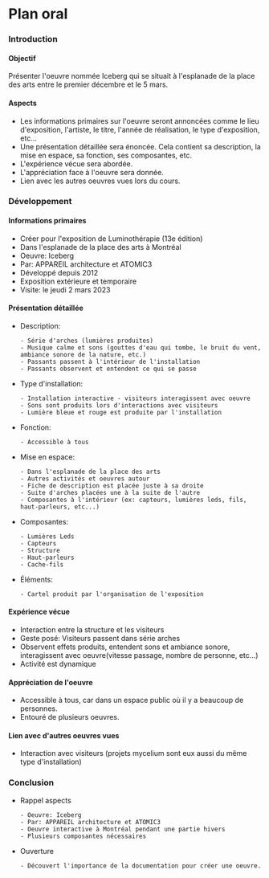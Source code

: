 # Plan oral
### Introduction
#### Objectif
Présenter l'oeuvre nommée Iceberg qui se situait à l'esplanade de la place des arts entre le premier décembre et le 5 mars. 
#### Aspects
- Les informations primaires sur l'oeuvre seront annoncées comme le lieu d'exposition, l'artiste, le titre, l'année de réalisation, le type d'exposition, etc... 
- Une présentation détaillée sera énoncée. Cela contient sa description, la mise en espace, sa fonction, ses composantes, etc.
- L'expérience vécue sera abordée. 
- L'appréciation face à l'oeuvre sera donnée.
- Lien avec les autres oeuvres vues lors du cours. 

### Développement
#### Informations primaires
- Créer pour l'exposition de Luminothérapie (13e édition)
- Dans l'esplanade de la place des arts à Montréal
- Oeuvre: Iceberg
- Par: APPAREIL architecture et ATOMIC3
- Développé depuis 2012
- Exposition extérieure et temporaire
- Visite: le jeudi 2 mars 2023

#### Présentation détaillée
- Description: 

      - Série d'arches (lumières produites)
      - Musique calme et sons (gouttes d'eau qui tombe, le bruit du vent, ambiance sonore de la nature, etc.)
      - Passants passent à l'intérieur de l'installation
      - Passants observent et entendent ce qui se passe
- Type d'installation:

      - Installation interactive - visiteurs interagissent avec oeuvre 
      - Sons sont produits lors d'interactions avec visiteurs
      - Lumière bleue et rouge est produite par l'installation
- Fonction:

      - Accessible à tous
     
- Mise en espace:

      - Dans l'esplanade de la place des arts 
      - Autres activités et oeuvres autour
      - Fiche de description est placée juste à sa droite
      - Suite d'arches placées une à la suite de l'autre 
      - Composantes à l'intérieur (ex: capteurs, lumières leds, fils, haut-parleurs, etc...)
- Composantes:

      - Lumières Leds 
      - Capteurs
      - Structure
      - Haut-parleurs
      - Cache-fils
- Éléments:

      - Cartel produit par l'organisation de l'exposition
 
#### Expérience vécue
- Interaction entre la structure et les visiteurs
- Geste posé: Visiteurs passent dans série arches
- Observent effets produits, entendent sons et ambiance sonore, interagissent avec oeuvre(vitesse passage, nombre de personne, etc...)
- Activité est dynamique

#### Appréciation de l'oeuvre
- Accessible à tous, car dans un espace public où il y a beaucoup de personnes.
- Entouré de plusieurs oeuvres.

#### Lien avec d'autres oeuvres vues
- Interaction avec visiteurs (projets mycelium sont eux aussi du même type d'installation)

### Conclusion
- Rappel aspects 

      - Oeuvre: Iceberg
      - Par: APPAREIL architecture et ATOMIC3
      - Oeuvre interactive à Montréal pendant une partie hivers
      - Plusieurs composantes nécessaires

- Ouverture

      - Découvert l'importance de la documentation pour créer une oeuvre.
